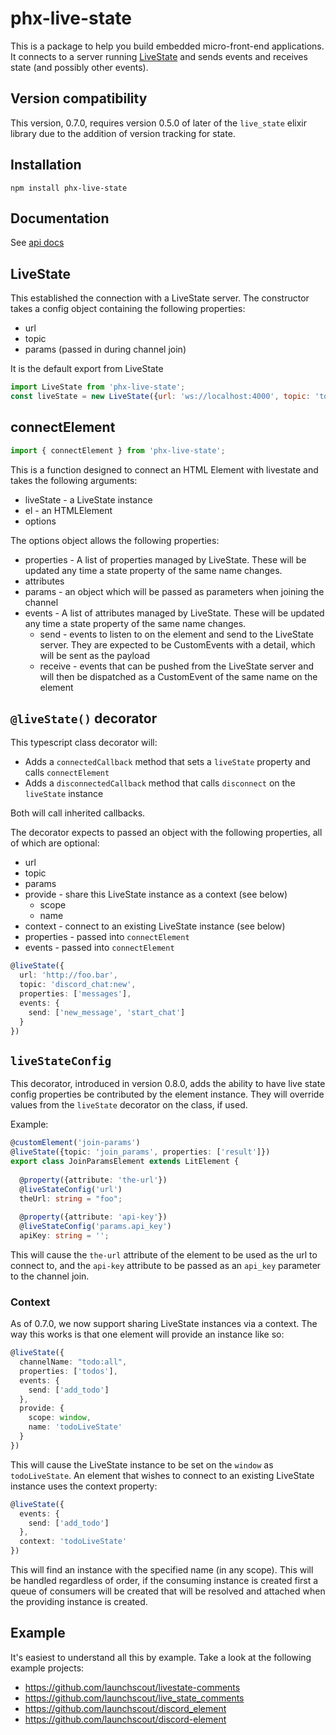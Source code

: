 # phx-live-state

This is a package to help you build embedded micro-front-end applications. It connects to
a server running [LiveState](https://github.com/gaslight/live_state) and sends events and receives state (and possibly other events). 

## Version compatibility

This version, 0.7.0, requires version 0.5.0 of later of the `live_state` elixir library 
due to the addition of version tracking for state.

## Installation

```
npm install phx-live-state
```

## Documentation

See [api docs](docs/index.html)

## LiveState

This established the connection with a LiveState server. The constructor takes a config object containing the following properties:

* url
* topic
* params (passed in during channel join)

It is the default export from LiveState

```javascript
import LiveState from 'phx-live-state';
const liveState = new LiveState({url: 'ws://localhost:4000', topic: 'topicName'});
```

## connectElement

```javascript
import { connectElement } from 'phx-live-state';
```

This is a function designed to connect an HTML Element with livestate and takes the following arguments:

* liveState - a LiveState instance
* el - an HTMLElement
* options

The options object allows the following properties:

* properties - A list of properties managed by LiveState. These will be updated any time a state property of the same name changes.
* attributes
* params - an object which will be passed as parameters when joining the channel
* events - A list of attributes managed by LiveState. These will be updated any time a state property of the same name changes.
  * send - events to listen to on the element and send to the LiveState server. They are expected to be CustomEvents with a detail, which will be sent as the payload
  * receive - events that can be pushed from the LiveState server and will then be dispatched as a CustomEvent of the same name on the element

## `@liveState()` decorator

This typescript class decorator will:
* Adds a `connectedCallback` method that sets a `liveState` property and calls `connectElement`
* Adds a `disconnectedCallback` method that calls `disconnect` on the `liveState` instance

Both will call inherited callbacks.

The decorator expects to passed an object with the following properties, all of which
are optional:
* url
* topic
* params
* provide - share this LiveState instance as a context (see below)
  * scope
  * name
* context - connect to an existing LiveState instance (see below)
* properties - passed into `connectElement`
* events - passed into `connectElement`

```typescript
@liveState({
  url: 'http://foo.bar',
  topic: 'discord_chat:new',
  properties: ['messages'],
  events: {
    send: ['new_message', 'start_chat']
  }
})
```

## `liveStateConfig`

This decorator, introduced in version 0.8.0, adds the ability to have live state config properties be contributed by the element instance. They will override values from the `liveState` decorator on the class, if used. 

Example:

```typescript
@customElement('join-params')
@liveState({topic: 'join_params', properties: ['result']})
export class JoinParamsElement extends LitElement {
  
  @property({attribute: 'the-url'})
  @liveStateConfig('url')
  theUrl: string = "foo";
  
  @property({attribute: 'api-key'})
  @liveStateConfig('params.api_key')
  apiKey: string = '';
```

This will cause the `the-url` attribute of the element to be used as the url to connect to, and the `api-key` attribute to be passed as an `api_key` parameter to the channel join.

### Context

As of 0.7.0, we now support sharing LiveState instances via a context. The way this works is that one element will provide an instance like so:

```typescript
@liveState({
  channelName: "todo:all",
  properties: ['todos'],
  events: {
    send: ['add_todo']
  },
  provide: {
    scope: window,
    name: 'todoLiveState'
  }
})
```

This will cause the LiveState instance to be set on the `window` as `todoLiveState`. An element that wishes to connect to an existing LiveState instance uses the context property:

```typescript
@liveState({
  events: {
    send: ['add_todo']
  },
  context: 'todoLiveState'
})
```

This will find an instance with the specified name (in any scope). This will be handled regardless of order, if the consuming instance is created first a queue of consumers will be created that will be resolved and attached when the providing instance is created.

## Example

It's easiest to understand all this by example. Take a look at the following example projects:

* https://github.com/launchscout/livestate-comments
* https://github.com/launchscout/live_state_comments
* https://github.com/launchscout/discord_element
* https://github.com/launchscout/discord-element
